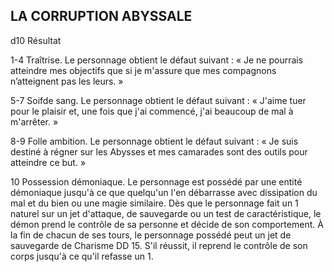 ## LA CORRUPTION ABYSSALE


d10 Résultat

1-4  Traîtrise. Le personnage obtient le défaut suivant :
« Je ne pourrais atteindre mes objectifs que si je
m'assure que mes compagnons n’atteignent pas
les leurs. »

5-7  Soifde sang. Le personnage obtient le défaut
suivant : « J'aime tuer pour le plaisir et, une
fois que j'ai commencé, j'ai beaucoup de mal à
m'arrêter. »

8-9 Folle ambition. Le personnage obtient le défaut
suivant : « Je suis destiné à régner sur les Abysses
et mes camarades sont des outils pour atteindre
ce but. »

10 Possession démoniaque. Le personnage est
possédé par une entité démoniaque jusqu'à ce
que quelqu'un l'en débarrasse avec dissipation du
mal et du bien ou une magie similaire. Dès que le
personnage fait un 1 naturel sur un jet d'attaque,
de sauvegarde ou un test de caractéristique, le
démon prend le contrôle de sa personne et décide
de son comportement. À la fin de chacun de ses
tours, le personnage possédé peut un jet
de sauvegarde de Charisme DD 15. S'il réussit, il
reprend le contrôle de son corps jusqu'à ce qu'il
refasse un 1.
